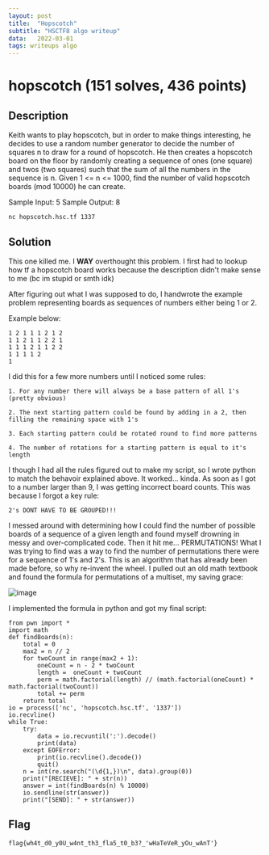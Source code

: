 ```yaml
---
layout: post
title:  "Hopscotch"
subtitle: "HSCTF8 algo writeup"
data:   2022-03-01
tags: writeups algo
---
```

# hopscotch (151 solves, 436 points)
## Description
Keith wants to play hopscotch, but in order to make things interesting, he decides to use a random number generator to decide the number of squares n to draw for a round of
hopscotch. He then creates a hopscotch board on the floor by randomly creating a sequence of ones (one square) and twos (two squares) such that the sum of all the numbers in the
sequence is n. Given 1 <= n <= 1000, find the number of valid hopscotch boards (mod 10000) he can create.

Sample Input: 5 Sample Output: 8

``nc hopscotch.hsc.tf 1337``
## Solution
This one killed me. I **WAY** overthought this problem. I first had to lookup how tf a hopscotch board works because the description didn't make sense to me (bc im stupid or smth idk)

After figuring out what I was supposed to do, I handwrote the example problem representing boards as sequences of numbers either being 1 or 2.

Example below:
```
1 2 1 1 1 2 1 2
1 1 2 1 1 2 2 1
1 1 1 2 1 1 2 2
1 1 1 1 2
1
```
I did this for a few more numbers until I noticed some rules:

    1. For any number there will always be a base pattern of all 1's (pretty obvious)
    
    2. The next starting pattern could be found by adding in a 2, then filling the remaining space with 1's
    
    3. Each starting pattern could be rotated round to find more patterns
    
    4. The number of rotations for a starting pattern is equal to it's length
I though I had all the rules figured out to make my script, so I wrote python to match the behavoir explained above. It worked... kinda. As soon as I got to a number larger than 9,
I was getting incorrect board counts. This was because I forgot a key rule:

``2's DONT HAVE TO BE GROUPED!!!``

I messed around with determining how I could find the number of possible boards of a sequence of a given length and found myself drowning in messy and over-complicated code.
Then it hit me... PERMUTATIONS! What I was trying to find was a way to find the number of permutations there were for a sequence of 1's and 2's. This is an algorithm that has
already been made before, so why re-invent the wheel. I pulled out an old math textbook and found the formula for permutations of a multiset, my saving grace:

![image](https://user-images.githubusercontent.com/80281801/123070989-19d1d000-d3c9-11eb-8a64-af03b5247469.png)

I implemented the formula in python and got my final script:
```python3
from pwn import *
import math
def findBoards(n):
    total = 0
    max2 = n // 2
    for twoCount in range(max2 + 1):
        oneCount = n - 2 * twoCount
        length =  oneCount + twoCount
        perm = math.factorial(length) // (math.factorial(oneCount) * math.factorial(twoCount))
        total += perm
    return total
io = process(['nc', 'hopscotch.hsc.tf', '1337'])
io.recvline()
while True:
    try:
        data = io.recvuntil(':').decode()
        print(data)
    except EOFError:
        print(io.recvline().decode())
        quit()
    n = int(re.search("(\d{1,})\n", data).group(0))
    print("[RECIEVE]: " + str(n))
    answer = int(findBoards(n) % 10000)
    io.sendline(str(answer))
    print("[SEND]: " + str(answer))
```
## Flag
``flag{wh4t_d0_y0U_w4nt_th3_fla5_t0_b3?_'wHaTeVeR_yOu_wAnT'}``